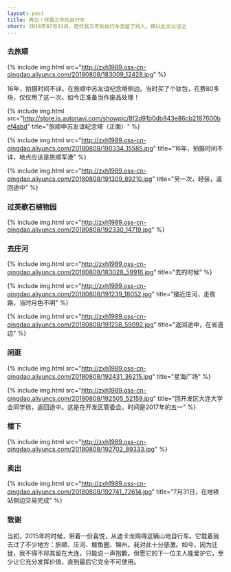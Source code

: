 ```yaml
---
layout: post
title: 再见！伴我三年的自行车
short: 2018年07月31日，陪伴我三年的自行车卖给了别人。撰以此文以记之
---
```


### 去旅顺

{% include img.html src="http://zxh1989.oss-cn-qingdao.aliyuncs.com/20180808/183009_12428.jpg" %}

16年，拍摄时间不详。在旅顺中苏友谊纪念塔侧边。当时买了个驮包，花费80多块，仅仅用了这一次。如今正准备当作废品处理！

{% include img.html src="http://store.is.autonavi.com/showpic/8f2d91b0db943e86cb2187600bef4abd" title="旅顺中苏友谊纪念塔（正面）" %}

{% include img.html src="http://zxh1989.oss-cn-qingdao.aliyuncs.com/20180808/190334_15585.jpg" title="16年，拍摄时间不详，地点应该是旅顺军港" %}

{% include img.html src="http://zxh1989.oss-cn-qingdao.aliyuncs.com/20180808/191309_89210.jpg" title="另一次，轻装，返回途中" %}

### 过英歌石植物园

{% include img.html src="http://zxh1989.oss-cn-qingdao.aliyuncs.com/20180808/192330_14719.jpg" %}

### 去庄河

{% include img.html src="http://zxh1989.oss-cn-qingdao.aliyuncs.com/20180808/183028_59916.jpg" title="去的时候" %}

{% include img.html src="http://zxh1989.oss-cn-qingdao.aliyuncs.com/20180808/191239_18052.jpg" title="接近庄河，走夜路，当时月色不明" %}

{% include img.html src="http://zxh1989.oss-cn-qingdao.aliyuncs.com/20180808/191258_59092.jpg" title="返回途中，在省道边" %}

### 闲逛

{% include img.html src="http://zxh1989.oss-cn-qingdao.aliyuncs.com/20180808/192431_36215.jpg" title="星海广场" %}


{% include img.html src="http://zxh1989.oss-cn-qingdao.aliyuncs.com/20180808/192505_52159.jpg" title="回开发区大连大学会同学徐，返回途中。这是在开发区管委会。时间是2017年的五一" %}

### 楼下

{% include img.html src="http://zxh1989.oss-cn-qingdao.aliyuncs.com/20180808/192702_89333.jpg" %}

### 卖出

{% include img.html src="http://zxh1989.oss-cn-qingdao.aliyuncs.com/20180808/192741_72614.jpg" title="7月31日，在地铁站侧边交易完成" %}

### 致谢

当初，2015年的时候，带着一份喜悦，从迪卡龙购得这辆山地自行车。它载着我去过了不少地方：旅顺、庄河、鲅鱼圈、锦州。我对此十分感激。如今，因为迁徙，我不得不将其留在大连，只能说一声抱歉。但愿它的下一位主人能爱护它，至少让它充分发挥价值，直到最后它完全不可使用。

